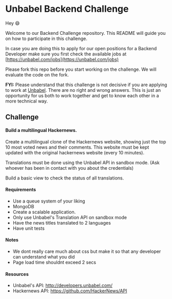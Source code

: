# Unbabel Backend Challenge

Hey :smile:

Welcome to our Backend Challenge repository. This README will guide you on how to participate in this challenge.

In case you are doing this to apply for our open positions for a Backend Developer make sure you first check the available jobs at [https://unbabel.com/jobs](https://unbabel.com/jobs)

Please fork this repo before you start working on the challenge. We will evaluate the code on the fork.

**FYI:** Please understand that this challenge is not decisive if you are applying to work at [Unbabel](https://unbabel.com/jobs). There are no right and wrong answers. This is just an opportunity for us both to work together and get to know each other in a more technical way.

## Challenge


#### Build a multilingual Hackernews.

Create a multilingual clone of the Hackernews website, showing just the top 10 most voted news and their comments. 
This website must be kept updated with the original hackernews website (every 10 minutes).

Translations must be done using the Unbabel API in sandbox mode. (Ask whoever has been in contact with you about the credentials)

Build a basic view to check the status of all translations.


#### Requirements
* Use a queue system of your liking
* MongoDB
* Create a scalable application. 
* Only use Unbabel's Translation API on sandbox mode
* Have the news titles translated to 2 languages
* Have unit tests


#### Notes
* We dont really care much about css but make it so that any developer can understand what you did
* Page load time shouldnt exceed 2 secs


#### Resources
* Unbabel's API: http://developers.unbabel.com/
* Hackernews API: https://github.com/HackerNews/API

